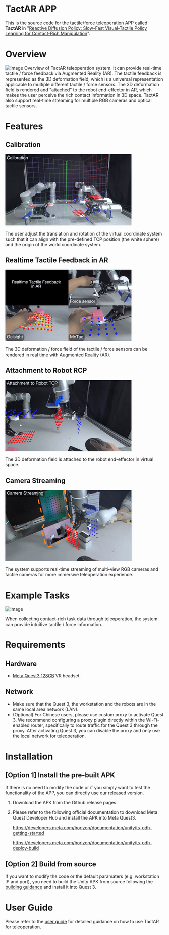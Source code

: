 # TactAR APP

This is the source code for the tactile/force teleoperation APP called **TactAR** in "[Reactive Diffusion Policy: Slow-Fast Visual-Tactile Policy Learning for Contact-Rich Manipulation](https://reactive-diffusion-policy.github.io/)".

# Overview
![image](./Image/TactAR.gif)
Overview of TactAR teleoperation system. It can provide real-time tactile / force feedback via Augmented Reality (AR). The tactile feedback is represented as the 3D deformation field, which is a universal representation applicable to multiple different tactile / force sensors. The 3D deformation field is rendered and "attached" to the robot end-effector in AR, which makes the user perceive the rich contact information in 3D space. TactAR also support real-time streaming for multiple RGB cameras and optical tactile sensors.

# Features
## Calibration
![image](./Image/calibration.gif)

The user adjust the translation and rotation of the virtual coordinate system such that it can align with the pre-defined TCP position (the white sphere) and the origin of the world coordinate system.

## Realtime Tactile Feedback in AR
![image](./Image/AR_feedback.gif)

The 3D deformation / force field of the tactile / force sensors can be rendered in real time with Augmented Reality (AR).

## Attachment to Robot RCP
![image](./Image/attachment.gif)

The 3D deformation field is attached to the robot end-effector in virtual space.

## Camera Streaming
![image](./Image/camera_streaming.gif)

The system supports real-time streaming of multi-view RGB cameras and tactile cameras for more immersive teleoperation experience.

# Example Tasks
![image](./Image/example_tasks.gif)

When collecting contact-rich task data through teleoperation, the system can provide intuitive tactile / force information.

# Requirements
## Hardware
- [Meta Quest3 128GB](https://www.meta.com/quest/quest-3/) VR headset.
## Network
-  Make sure that the Quest 3, the workstation and the robots are in the same local area network (LAN).  
- (Optional) For Chinese users, please use custom proxy to activate Quest 3. We recommend configuring a proxy plugin directly within the Wi-Fi-enabled router, specifically to route traffic for the Quest 3 through the proxy. After activating Quest 3, you can disable the proxy and only use the local network for teleoperation.

# Installation
## [Option 1] Install the pre-built APK 
If there is no need to modify the code or if you simply want to test the functionality of the APP, you can directly use our released version.

1. Download the APK from the Github release pages.

2. Please refer to the following official documentation to download Meta Quest Developer Hub and install the APK into Meta Quest3.

    https://developers.meta.com/horizon/documentation/unity/ts-odh-getting-started

    https://developers.meta.com/horizon/documentation/unity/ts-odh-deploy-build

## [Option 2] Build from source
If you want to modify the code or the default paramaters (e.g. workstation IP and port), you need to build the Unity APK from source following the [building guidance](Docs/Build.md) and install it into Quest 3.

# User Guide
Please refer to the [user guide](Docs/User_Guide.md) for detailed guidance on how to use TactAR for teleoperation.






